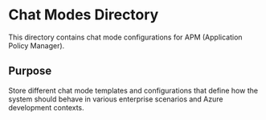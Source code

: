 # Chat Modes Directory

This directory contains chat mode configurations for APM (Application Policy Manager).

## Purpose
Store different chat mode templates and configurations that define how the system should behave in various enterprise scenarios and Azure development contexts.
